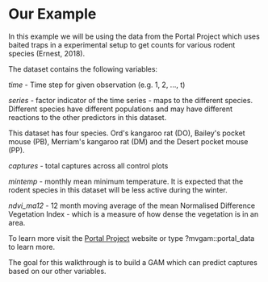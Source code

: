 # Our Example

In this example we will be using the data from the Portal Project which uses baited traps in a experimental setup to get counts for various rodent species (Ernest, 2018).

The dataset contains the following variables:

_time_ - Time step for given observation (e.g. 1, 2, ..., t)

_series_ - factor indicator of the time series - maps to the different species. Different species have different populations and may have different reactions to the other predictors in this dataset.

This dataset has four species. Ord's kangaroo rat (DO), Bailey's pocket mouse (PB), Merriam's kangaroo rat (DM) and the Desert pocket mouse (PP).

_captures_ - total captures across all control plots

_mintemp_ - monthly mean minimum temperature. It is expected that the rodent species in this dataset will be less active during the winter.

_ndvi\_ma12_ - 12 month moving average of the mean Normalised Difference Vegetation Index - which is a measure of how dense the vegetation is in an area.

To learn more visit the [Portal Project](https://portal.weecology.org/) website or type ?mvgam::portal\_data to learn more.

The goal for this walkthrough is to build a GAM which can predict captures based on our other variables.
